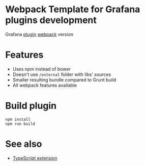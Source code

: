 # Webpack Template for Grafana plugins development

Grafana [plugin](http://docs.grafana.org/plugins/developing/development/)
[webpack](https://webpack.github.io) version

# Features

* Uses npm instead of bower
* Doesn't use `/external` folder with libs’ sources
* Smaller resulting bundle compared to Grunt build
* All webpack features available

# Build plugin

```
npm install
npm run build
```

# See also

* [TypeScript extension](https://github.com/CorpGlory/grafana-plugin-template-webpack-typescript)
